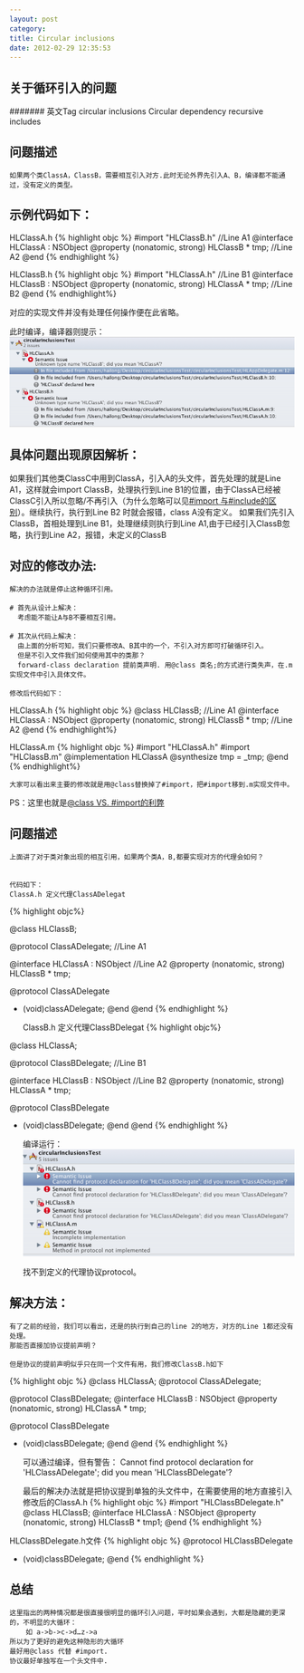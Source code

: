 ```yaml
---
layout: post
category:
title: Circular inclusions
date: 2012-02-29 12:35:53
---
```


## 关于循环引入的问题

####### 英文Tag
	circular inclusions
	Circular dependency
  recursive includes

## 问题描述

    如果两个类ClassA，ClassB，需要相互引入对方.此时无论外界先引入A、B，编译都不能通过，没有定义的类型。

## 示例代码如下：

HLClassA.h
{% highlight objc %}
#import "HLClassB.h"                          //Line A1
@interface HLClassA : NSObject
@property (nonatomic, strong) HLClassB * tmp;  //Line A2
@end
{% endhighlight %}


HLClassB.h
{% highlight objc %}
#import "HLClassA.h"                          //Line B1
@interface HLClassB : NSObject
@property (nonatomic, strong) HLClassA * tmp; //Line B2
@end
{% endhighlight%}


对应的实现文件并没有处理任何操作便在此省略。

此时编译，编译器则提示：
![Image](/images/Debug/Debug_Circular_inclusions.png "编译器提示")


## 具体问题出现原因解析：
   如果我们其他类ClassC中用到ClassA，引入A的头文件，首先处理的就是Line
A1，这样就会import ClassB，处理执行到Line
B1的位置，由于ClassA已经被ClassC引入所以忽略/不再引入（为什么忽略可以见[#import
与#include的区别](http://stackoverflow.com/questions/439662/what-is-the-difference-between-import-and-include-in-objective-c)）。继续执行，执行到Line B2 时就会报错，class
A没有定义。
    如果我们先引入ClassB，首相处理到Line B1，处理继续则执行到Line
A1,由于已经引入ClassB忽略，执行到Line A2，报错，未定义的ClassB

## 对应的修改办法:
    解决的办法就是停止这种循环引用。

    # 首先从设计上解决：
      考虑能不能让A与B不要相互引用。

    # 其次从代码上解决：
      由上面的分析可知，我们只要修改A、B其中的一个，不引入对方即可打破循环引入。
      但是不引入文件我们如何使用其中的类那？
      forward-class declaration 提前类声明. 用@class 类名;的方式进行类失声，在.m实现文件中引入具体文件。

    修改后代码如下：
HLClassA.h
{% highlight objc %}
@class HLClassB;                                //Line A1
@interface HLClassA : NSObject
@property (nonatomic, strong) HLClassB * tmp;  //Line A2
@end
{% endhighlight%}

HLClassA.m
{% highlight objc %}
#import "HLClassA.h"
#import "HLClassB.m"
@implementation HLClassA
@synthesize tmp = _tmp;
@end
{% endhighlight%}

    大家可以看出来主要的修改就是用@class替换掉了#import，把#import移到.m实现文件中。
PS：这里也就是[@class VS. #import的利弊](http://stackoverflow.com/questions/322597/class-vs-import)

## 问题描述

	上面讲了对于类对象出现的相互引用，如果两个类A，B,都要实现对方的代理会如何？


	代码如下：
	ClassA.h 定义代理ClassADelegat
{% highlight objc%}

@class HLClassB;

@protocol ClassADelegate;						//Line A1

@interface HLClassA : NSObject<ClassBDelegate> //Line A2
@property (nonatomic, strong) HLClassB * tmp;

@protocol ClassADelegate						
- (void)classADelegate;
@end
@end
	{% endhighlight %}

	ClassB.h 定义代理ClassBDelegat
{% highlight objc%}

@class HLClassA;

@protocol ClassBDelegate;							//Line B1

@interface HLClassB : NSObject<ClassADelegate>	//Line B2
@property (nonatomic, strong) HLClassA * tmp;

@protocol ClassBDelegate
- (void)classBDelegate;
@end
@end
{% endhighlight %}

	编译运行：
	![Image](/images/Debug/Debug_Circular_inclusions_delegate.png "代理循环")

	找不到定义的代理协议protocol。

## 解决方法：
	有了之前的经验，我们可以看出，还是的执行到自己的line 2的地方，对方的Line 1都还没有处理。
	那能否直接加协议提前声明？

	但是协议的提前声明似乎只在同一个文件有用，我们修改ClassB.h如下

{% highlight objc %}
@class HLClassA;
@protocol ClassADelegate;

@protocol ClassBDelegate;
@interface HLClassB : NSObject<ClassADelegate>
@property (nonatomic, strong) HLClassA * tmp;

@protocol ClassBDelegate
- (void)classBDelegate;
@end
@end
{% endhighlight %}

	可以通过编译，但有警告：
	Cannot find protocol declaration for 'HLClassADelegate'; did you mean 'HLClassBDelegate'?

	最后的解决办法就是把协议提到单独的头文件中，在需要使用的地方直接引入
修改后的ClassA.h
{% highlight objc %}
#import "HLClassBDelegate.h"
@class HLClassB;
@interface HLClassA : NSObject <HLClassBDelegate>
@property (nonatomic, strong) HLClassB * tmp1;
@end
{% endhighlight %}

HLClassBDelegate.h文件
{% highlight objc %}
@protocol HLClassBDelegate <NSObject>
- (void)classBDelegate;
@end
{% endhighlight %}




## 总结
	这里指出的两种情况都是很直接很明显的循环引入问题，平时如果会遇到，大都是隐藏的更深的，不明显的大循环：
		如 a->b->c->d…z->a
	所以为了更好的避免这种隐形的大循环
	最好用@class 代替 #import.
	协议最好单独写在一个头文件中.
